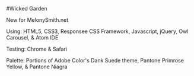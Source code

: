 #Wicked Garden

New for MelonySmith.net


Using: HTML5, CSS3, Responsee CSS Framework, Javascript, jQuery, Owl Carousel, & Atom IDE


Testing: Chrome & Safari


Palette: Portions of Adobe Color's Dank Suede theme, Pantone Primrose Yellow, & Pantone Niagra
